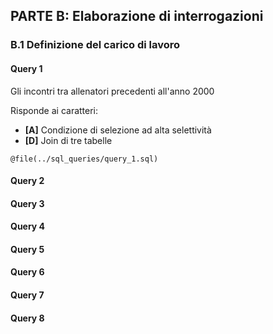## PARTE B: Elaborazione di interrogazioni

### B.1 Definizione del carico di lavoro

#### **Query 1**
Gli incontri tra allenatori precedenti all'anno 2000

Risponde ai caratteri:
- **[A]** Condizione di selezione ad alta selettività
- **[D]** Join di tre tabelle

```
@file(../sql_queries/query_1.sql)
```

#### **Query 2**

#### **Query 3**

#### **Query 4**

#### **Query 5**

#### **Query 6**

#### **Query 7**

#### **Query 8**